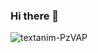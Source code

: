 ### Hi there 👋

![textanim-PzVAP](https://github.com/EmptyAnthology/EmptyAnthology/assets/145001247/bb8a0f9e-0b1a-4726-b720-967ad9f841ff)
